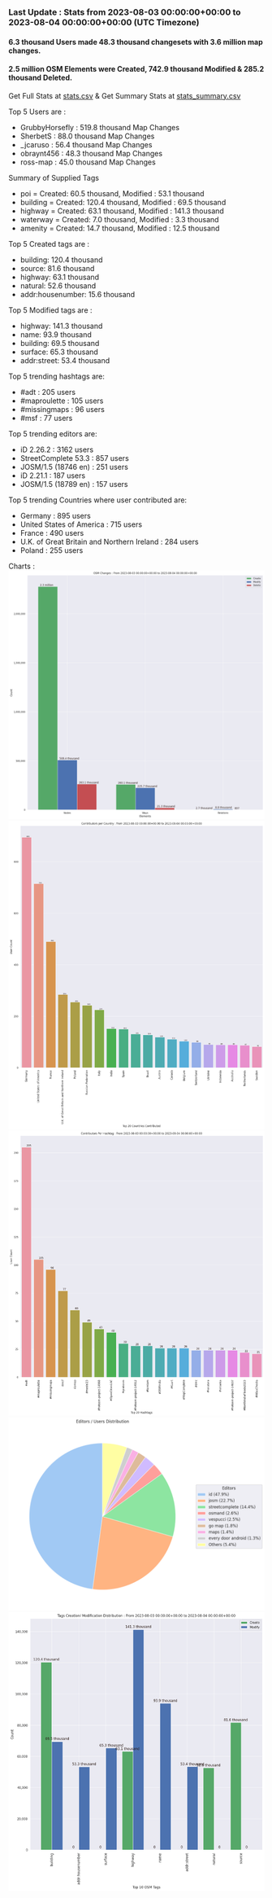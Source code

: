 ### Last Update : Stats from 2023-08-03 00:00:00+00:00 to 2023-08-04 00:00:00+00:00 (UTC Timezone)

#### 6.3 thousand Users made 48.3 thousand changesets with 3.6 million map changes.
#### 2.5 million OSM Elements were Created, 742.9 thousand Modified & 285.2 thousand Deleted.
Get Full Stats at [stats.csv](/stats/Global/Daily/stats.csv)
 & Get Summary Stats at [stats_summary.csv](/stats/Global/Daily/stats_summary.csv)

Top 5 Users are : 
- GrubbyHorsefly : 519.8 thousand Map Changes
- SherbetS : 88.0 thousand Map Changes
- _jcaruso : 56.4 thousand Map Changes
- obraynt456 : 48.3 thousand Map Changes
- ross-map : 45.0 thousand Map Changes

Summary of Supplied Tags
- poi = Created: 60.5 thousand, Modified : 53.1 thousand
- building = Created: 120.4 thousand, Modified : 69.5 thousand
- highway = Created: 63.1 thousand, Modified : 141.3 thousand
- waterway = Created: 7.0 thousand, Modified : 3.3 thousand
- amenity = Created: 14.7 thousand, Modified : 12.5 thousand


Top 5 Created tags are :
- building: 120.4 thousand
- source: 81.6 thousand
- highway: 63.1 thousand
- natural: 52.6 thousand
- addr:housenumber: 15.6 thousand


Top 5 Modified tags are :
- highway: 141.3 thousand
- name: 93.9 thousand
- building: 69.5 thousand
- surface: 65.3 thousand
- addr:street: 53.4 thousand


Top 5 trending hashtags are:
- #adt : 205 users
- #maproulette : 105 users
- #missingmaps : 96 users
- #msf : 77 users


Top 5 trending editors are:
- iD 2.26.2 : 3162 users
- StreetComplete 53.3 : 857 users
- JOSM/1.5 (18746 en) : 251 users
- iD 2.21.1 : 187 users
- JOSM/1.5 (18789 en) : 157 users


Top 5 trending Countries where user contributed are:
- Germany : 895 users
- United States of America : 715 users
- France : 490 users
- U.K. of Great Britain and Northern Ireland : 284 users
- Poland : 255 users


 Charts : 
![Alt text](./stats_osm_changes.png) 
![Alt text](./stats_users_per_country.png) 
![Alt text](./stats_users_per_hashtag.png) 
![Alt text](./stats_editors_pie_chart.png) 
![Alt text](./stats_tags.png) 
